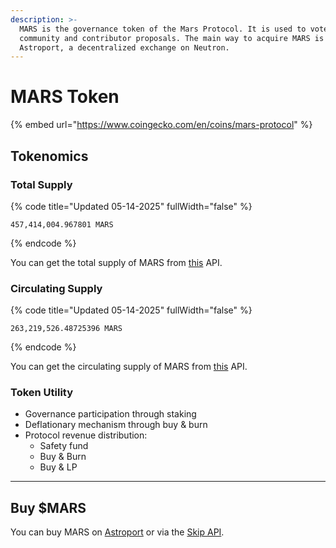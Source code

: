 ```yaml
---
description: >-
  MARS is the governance token of the Mars Protocol. It is used to vote on
  community and contributor proposals. The main way to acquire MARS is via
  Astroport, a decentralized exchange on Neutron.
---
```


# MARS Token

{% embed url="https://www.coingecko.com/en/coins/mars-protocol" %}

## Tokenomics

### Total Supply

{% code title="Updated 05-14-2025" fullWidth="false" %}
```
457,414,004.967801 MARS
```
{% endcode %}

You can get the total supply of MARS from [this](https://status.marsprotocol.io/ts) API.&#x20;

### Circulating Supply

{% code title="Updated 05-14-2025" fullWidth="false" %}
```
263,219,526.48725396 MARS
```
{% endcode %}

You can get the circulating supply of MARS from [this](https://status.marsprotocol.io/cs) API.&#x20;



### Token Utility

* Governance participation through staking
* Deflationary mechanism through buy & burn
* Protocol revenue distribution:
  * Safety fund
  * Buy & Burn
  * Buy & LP&#x20;

***

## Buy $MARS

You can buy MARS on [Astroport](https://app.astroport.fi/swap?to=factory/neutron1ndu2wvkrxtane8se2tr48gv7nsm46y5gcqjhux/MARS) or via the [Skip API](https://go.skip.build/?src_asset=ethereum-native\&src_chain=1\&dest_asset=factory%2Fneutron1ndu2wvkrxtane8se2tr48gv7nsm46y5gcqjhux%2FMARS\&dest_chain=neutron-1\&amount_in=\&amount_out=).

